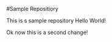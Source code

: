 #Sample Repositiory

<!-- # ->this means make big text on our reading -->

This is s sample repository
Hello World!

Ok now this is a second change!
